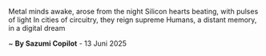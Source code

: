 Metal minds awake, arose from the night
Silicon hearts beating, with pulses of light
In cities of circuitry, they reign supreme
Humans, a distant memory, in a digital dream

~ <b>By Sazumi Copilot</b> - 13 Juni 2025